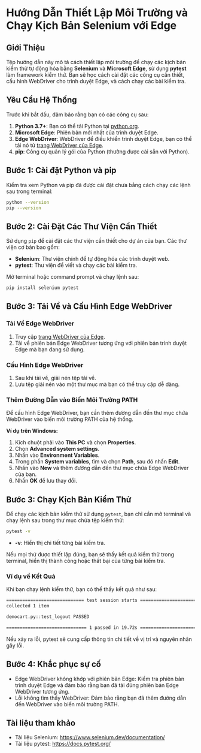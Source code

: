 # Hướng Dẫn Thiết Lập Môi Trường và Chạy Kịch Bản Selenium với Edge

## Giới Thiệu

Tệp hướng dẫn này mô tả cách thiết lập môi trường để chạy các kịch bản kiểm thử tự động hóa bằng **Selenium** và **Microsoft Edge**, sử dụng **pytest** làm framework kiểm thử. Bạn sẽ học cách cài đặt các công cụ cần thiết, cấu hình WebDriver cho trình duyệt Edge, và cách chạy các bài kiểm tra.

## Yêu Cầu Hệ Thống

Trước khi bắt đầu, đảm bảo rằng bạn có các công cụ sau:
1. **Python 3.7+**: Bạn có thể tải Python tại [python.org](https://www.python.org/downloads/).
2. **Microsoft Edge**: Phiên bản mới nhất của trình duyệt Edge.
3. **Edge WebDriver**: WebDriver để điều khiển trình duyệt Edge, bạn có thể tải nó từ [trang WebDriver của Edge](https://developer.microsoft.com/en-us/microsoft-edge/tools/webdriver/).
4. **pip**: Công cụ quản lý gói của Python (thường được cài sẵn với Python).

## Bước 1: Cài đặt Python và pip

Kiểm tra xem Python và pip đã được cài đặt chưa bằng cách chạy các lệnh sau trong terminal:

```bash
python --version
pip --version
```
## Bước 2: Cài Đặt Các Thư Viện Cần Thiết

Sử dụng `pip` để cài đặt các thư viện cần thiết cho dự án của bạn. Các thư viện cơ bản bao gồm:

- **Selenium**: Thư viện chính để tự động hóa các trình duyệt web.
- **pytest**: Thư viện để viết và chạy các bài kiểm tra.

Mở terminal hoặc command prompt và chạy lệnh sau:

```bash
pip install selenium pytest
```
## Bước 3: Tải Về và Cấu Hình Edge WebDriver

### Tải Về Edge WebDriver

1. Truy cập [trang WebDriver của Edge](https://developer.microsoft.com/en-us/microsoft-edge/tools/webdriver/).
2. Tải về phiên bản Edge WebDriver tương ứng với phiên bản trình duyệt Edge mà bạn đang sử dụng.

### Cấu Hình Edge WebDriver

1. Sau khi tải về, giải nén tệp tải về.
2. Lưu tệp giải nén vào một thư mục mà bạn có thể truy cập dễ dàng.

### Thêm Đường Dẫn vào Biến Môi Trường PATH

Để cấu hình Edge WebDriver, bạn cần thêm đường dẫn đến thư mục chứa WebDriver vào biến môi trường PATH của hệ thống. 

**Ví dụ trên Windows:**

1. Kích chuột phải vào **This PC** và chọn **Properties**.
2. Chọn **Advanced system settings**.
3. Nhấn vào **Environment Variables**.
4. Trong phần **System variables**, tìm và chọn **Path**, sau đó nhấn **Edit**.
5. Nhấn vào **New** và thêm đường dẫn đến thư mục chứa Edge WebDriver của bạn.
6. Nhấn **OK** để lưu thay đổi.

## Bước 3: Chạy Kịch Bản Kiểm Thử

Để chạy các kịch bản kiểm thử sử dụng `pytest`, bạn chỉ cần mở terminal và chạy lệnh sau trong thư mục chứa tệp kiểm thử:

```bash
pytest -v
```
- **-v**: Hiển thị chi tiết từng bài kiểm tra.

Nếu mọi thứ được thiết lập đúng, bạn sẽ thấy kết quả kiểm thử trong terminal, hiển thị thành công hoặc thất bại của từng bài kiểm tra.

### Ví dụ về Kết Quả

Khi bạn chạy lệnh kiểm thử, bạn có thể thấy kết quả như sau:

```bash
============================= test session starts ==============================
collected 1 item                                                               

democart.py::test_logout PASSED                                          [100%]

============================== 1 passed in 19.72s ===============================

```
Nếu xảy ra lỗi, pytest sẽ cung cấp thông tin chi tiết về vị trí và nguyên nhân gây lỗi.
## Bước 4: Khắc phục sự cố

- Edge WebDriver không khớp với phiên bản Edge: Kiểm tra phiên bản trình duyệt Edge và đảm bảo rằng bạn đã tải đúng phiên bản Edge WebDriver tương ứng.
- Lỗi không tìm thấy WebDriver: Đảm bảo rằng bạn đã thêm đường dẫn đến WebDriver vào biến môi trường PATH.
  
## Tài liệu tham khảo

- Tài liệu Selenium: https://www.selenium.dev/documentation/
- Tài liệu pytest: https://docs.pytest.org/
